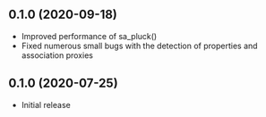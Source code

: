 ## 0.1.0 (2020-09-18)
* Improved performance of sa_pluck()
* Fixed numerous small bugs with the detection of properties and association proxies

## 0.1.0 (2020-07-25)
* Initial release
